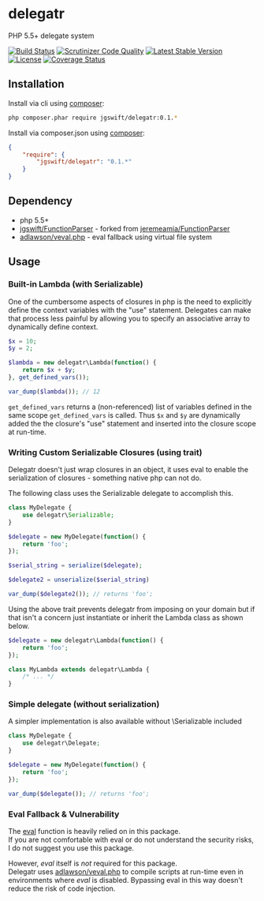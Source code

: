 delegatr
====
PHP 5.5+ delegate system 

[![Build Status](https://travis-ci.org/jgswift/delegatr.png?branch=master)](https://travis-ci.org/jgswift/delegatr)
[![Scrutinizer Code Quality](https://scrutinizer-ci.com/g/jgswift/delegatr/badges/quality-score.png?s=5d6b9d9164025974598868d09842319256fc31be)](https://scrutinizer-ci.com/g/jgswift/delegatr/)
[![Latest Stable Version](https://poser.pugx.org/jgswift/delegatr/v/stable.svg)](https://packagist.org/packages/jgswift/delegatr)
[![License](https://poser.pugx.org/jgswift/delegatr/license.svg)](https://packagist.org/packages/jgswift/delegatr)
[![Coverage Status](https://coveralls.io/repos/jgswift/delegatr/badge.png?branch=master)](https://coveralls.io/r/jgswift/delegatr?branch=master)

## Installation

Install via cli using [composer](https://getcomposer.org/):
```sh
php composer.phar require jgswift/delegatr:0.1.*
```

Install via composer.json using [composer](https://getcomposer.org/):
```json
{
    "require": {
        "jgswift/delegatr": "0.1.*"
    }
}
```

## Dependency

* php 5.5+
* [jgswift/FunctionParser](http://github.com/jgswift/FunctionParser) - forked from [jeremeamia/FunctionParser](http://github.com/jeremeamia/FunctionParser)
* [adlawson/veval.php](http://github.com/adlawson/veval.php) - eval fallback using virtual file system

## Usage

### Built-in Lambda (with Serializable)

One of the cumbersome aspects of closures in php is the need to explicitly 
define the context variables with the "use" statement.  Delegates can make that
process less painful by allowing you to specify an associative array to dynamically
define context.

```php
$x = 10;
$y = 2;

$lambda = new delegatr\Lambda(function() {
    return $x + $y;
}, get_defined_vars());

var_dump($lambda()); // 12
```

```get_defined_vars``` returns a (non-referenced) list of variables defined in the same scope ```get_defined_vars```
is called.  Thus ```$x``` and ```$y``` are dynamically added the the closure's "use" statement
and inserted into the closure scope at run-time.

### Writing Custom Serializable Closures (using trait)

Delegatr doesn't just wrap closures in an object, it uses eval to enable the
serialization of closures - something native php can not do.

The following class uses the Serializable delegate to accomplish this.  
```php
class MyDelegate {
    use delegatr\Serializable;
}

$delegate = new MyDelegate(function() {
    return 'foo';
});

$serial_string = serialize($delegate);

$delegate2 = unserialize($serial_string)

var_dump($delegate2()); // returns 'foo';
```

Using the above trait prevents delegatr from imposing on your domain but if that 
isn't a concern just instantiate or inherit the Lambda class as shown below.

```php
$delegate = new delegatr\Lambda(function() {
    return 'foo';
});

class MyLambda extends delegatr\Lambda {
    /* ... */
}
```

### Simple delegate (without serialization)

A simpler implementation is also available without \Serializable included

```php
class MyDelegate {
    use delegatr\Delegate;
}

$delegate = new MyDelegate(function() {
    return 'foo';
});

var_dump($delegate()); // returns 'foo';
```

### Eval Fallback & Vulnerability

The [eval](http://php.net/manual/en/function.eval.php) function is heavily relied on in this package.  
If you are not comfortable with eval or do not understand the security risks, I do not suggest you use this package.

However, *eval* itself is *not* required for this package.  
Delegatr uses [adlawson/veval.php](http://github.com/adlawson/veval.php) to compile scripts at run-time even in environments where *eval* is disabled.
Bypassing eval in this way doesn't reduce the risk of code injection.




